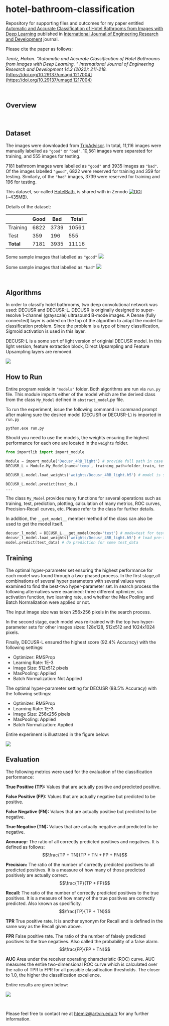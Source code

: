 # hotel-bathroom-classification

Repository for supporting files and outcomes for my paper entitled
[Automatic and Accurate Classification of Hotel Bathrooms from Images with Deep Learning](https://dergipark.org.tr/en/download/article-file/2823031)
published in 
[International Journal of Engineering Research and Development](https://dergipark.org.tr/en/pub/umagd) journal.


Please cite the paper as follows:

*Temiz, Hakan. "Automatic and Accurate Classification of Hotel Bathrooms from Images with Deep Learning.
" International Journal of Engineering Research and Development 14.3 (2022): 211-218.*
[https://doi.org/10.29137/umagd.1217004](https://doi.org/10.29137/umagd.1217004)

&nbsp;

## Overview



&nbsp;

## Dataset

The images were downloaded from [TripAdvisor](https://www.tripadvisor.com). In total, 11,116 images were manually
labelled as `"good"` or `"bad"`. 10,561 images were separated for training, and 555 images for testing.

7181 bathroom images were labelled as `"good"` and 3935 images as `"bad"`. Of the images labelled `"good"`, 6822 were reserved 
for training and 359 for testing. Similarly, of the `"bad"` images, 3739 were reserved for training and 196 for testing.


This dataset, so-called [HotelBath](https://zenodo.org/record/7340428), is shared with in Zenodo
[![DOI](https://zenodo.org/badge/DOI/10.5281/zenodo.7340428.svg)](https://doi.org/10.5281/zenodo.7340428)
(~435MB). 

Details of the dataset:

||Good|Bad|**Total**|
|--|--|--|--|
|Training|6822|3739|10561|
|Test|359|196|555|
|**Total**|7181|3935|11116|

Some sample images that labelled as `"good"`
![](images/good.jpg)


Some sample images that labelled as `"bad"`
![](images/bad.jpg)



&nbsp;

## Algorithms
In order to classify hotel bathrooms, two deep convolutional network was used: DECUSR and DECUSR-L.
DECUSR is originally designed to super-resolve 1-channel (grayscale) ultrasound B-mode images. A Dense (fully connected)
layer is added on the top of the algorithm to adapt the model for classification problem. Since the problem
is a type of binary classification, Sigmoid activation is used in this layer.

DECUSR-L is a some sort of light version of originial DECUSR model. In this light version, feature extraction
block, Direct Upsampling and Feature Upsampling  layers are removed. 


![](images/model.jpg)


## How to Run
Entire program reside in `"models"` folder. Both algorithms are run via `run.py` file. This module imports either
of the model which are the derived class from the class `My_Model` defined in `abstract_model`.py file.

To run the experiment, issue the following command in command prompt 
after making sure the desired model (DECUSR or DECUSR-L) is imported in `run.py`  

```python.exe run.py```

Should you need to use the models, the weights ensuring the highest performance for each one are located in
the `weights` folder. 

```python
from importlib import import_module

Module = import_module('Decusr_4RB_light') # provide full path in case module is not in the same folder
DECUSR_L = Module.My_Model(name='temp', training_path=folder_train, test_path=test_path)

DECUSR_L.model.load_weights('weights/Decusr_4RB_light.h5') # model is stored in the class as a member with name of 'model' 

DECUSR_L.model.predict(test_ds,)
...
```
The class `My_Model` provides many functions for several operations such as training, test, prediction, plotting, 
calculation of many metrics, ROC curves, Precision-Recall curves, etc. Please refer to the class for further details.

In addition, the `__get_model__` member method of the class can also be used to get the model itself.

```python
decusr_l_model = DECUSR_L.__get_model(mode='test') # mode=test for testing (prediction)
decusr_l_model.load_weights('weights/Decusr_4RB_light.h5') # load pre-trained weights
model.predict(test_data) # do prediction for some test_data
```


## Training

The optimal hyper-parameter set ensuring the highest performance for each model
was found through a two-phased process. In the first stage,all combinations 
of several hyper parameters with several values were examined to find the best-two hyper-parameter set.
In search process the following alternatives were examined: three different optimizer, six activation function,
two learning rate, and whether the Max Pooling and Batch Normalization were applied or not.

The input image size was taken 256x256 pixels in the search process. 

In the second stage, each model was re-trained with the top two hyper-parameter sets for other images sizes:
128x128, 512x512 and 1024x1024 pixels.

Finally, DECUSR-L ensured the highest score (92.4% Accuracy) with the following settings:

- Optimizer: RMSProp
- Learning Rate: 1E-3
- Image Size: 512x512 pixels
- MaxPooling: Applied
- Batch Normalization: Not Applied


The optimal hyper-parameter setting for DECUSR (88.5% Accuracy) with the following settings:

- Optimizer: RMSProp
- Learning Rate: 1E-3
- Image Size: 256x256 pixels
- MaxPooling: Applied
- Batch Normalization: Applied


Entire experiment is illustrated in the figure below:

![](images/search_for_best.jpg)


## Evaluation

The following metrics were used for the evaluation of the classification performance:

**True Positive (TP):** Values that are actually positive and predicted positive.

**False Positive (FP):** Values that are actually negative but predicted to be positive.

**False Negative (FN):** Values that are actually positive but predicted to be negative.

**True Negative (TN):** Values that are actually negative and predicted to be negative.

**Accuracy:** The ratio of all correctly predicted positives and negatives. It is defined as follows:
$$\frac{TP + TN}{TP + TN + FP + FN}$$

**Precision:** The ratio of the number of correctly predicted positives to all predicted positives.
It is a measure of how many of those predicted positively are actually correct.
$$\frac{TP}{TP + FP}$$

**Recall:** The ratio of the number of correctly predicted positives to the true positives.
It is a measure of how many of the true positives are correctly predicted. Also known as specificity.
$$\frac{TP}{TP + TN}$$

**TPR** True positive rate. It is another synonym for Recall and is defined in the same way as the Recall given above.

**FPR** False positive rate. The ratio of the number of falsely predicted positives to the true negatives.
Also called the probability of a false alarm.
$$\frac{FP}{FP + TN}$$

**AUC** Area under the receiver operating characteristic (ROC) curve. 
AUC measures the entire two-dimensional ROC curve which is calculated over the ratio
of TPR to FPR for all possible classification thresholds. 
The closer to 1.0, the higher the classification excellence.

Entire results are given below:

![](images/results.jpg)

&nbsp;

Please feel free to contact me at [htemiz@artvin.edu.tr](mailto:htemiz@artvin.edu.tr) for any further information.


